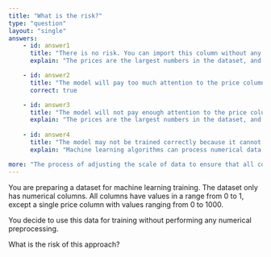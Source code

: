 ```yaml
---
title: "What is the risk?"
type: "question"
layout: "single"
answers:
    - id: answer1
      title: "There is no risk. You can import this column without any preprocessing"
      explain: "The prices are the largest numbers in the dataset, and may become the focus of some machine learning algorithms that prioritize large numbers."

    - id: answer2
      title: "The model will pay too much attention to the price column"
      correct: true

    - id: answer3
      title: "The model will not pay enough attention to the price column"
      explain: "The prices are the largest numbers in the dataset, and may become the focus of some machine learning algorithms that prioritize large numbers."
      
    - id: answer4
      title: "The model may not be trained correctly because it cannot process numerical data outside a range of 0 to 1"
      explain: "Machine learning algorithms can process numerical data on any range. However, data normalized around zero tends to work best."

more: "The process of adjusting the scale of data to ensure that all columns in a dataset are on a similar scale is called normalisation."
---
```


You are preparing a dataset for machine learning training. The dataset only has numerical columns. All columns have values in a range from 0 to 1, except a single price column with values ranging from 0 to 1000. 

You decide to use this data for training without performing any numerical preprocessing. 

What is the risk of this approach? 
